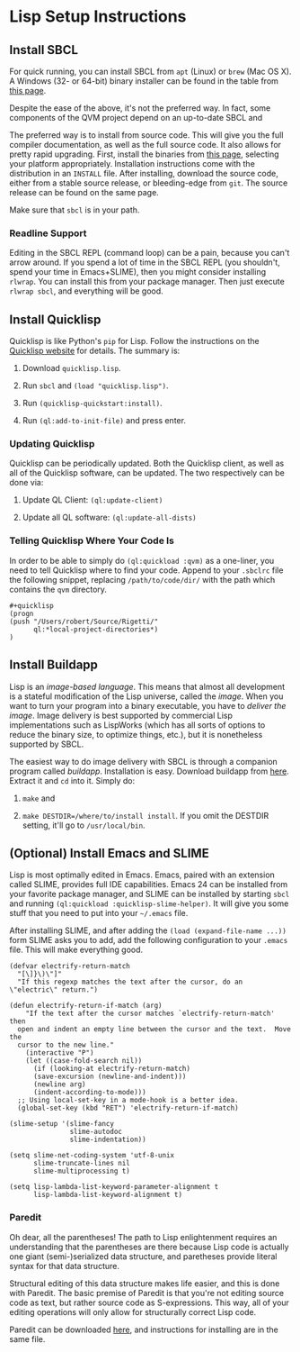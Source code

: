 # Lisp Setup Instructions

## Install SBCL

For quick running, you can install SBCL from `apt` (Linux) or `brew`
(Mac OS X). A Windows (32- or 64-bit) binary installer can be found in
the table from [this page](http://www.sbcl.org/platform-table.html).

Despite the ease of the above, it's not the preferred way. In fact, some components of the QVM project depend on an up-to-date SBCL and 

The preferred way is to install from source code. This will give you
the full compiler documentation, as well as the full source code. It
also allows for pretty rapid upgrading. First, install the binaries
from [this page](http://www.sbcl.org/platform-table.html), selecting
your platform appropriately. Installation instructions come with the
distribution in an `INSTALL` file. After installing, download the
source code, either from a stable source release, or bleeding-edge
from `git`. The source release can be found on the same page.

Make sure that `sbcl` is in your path.

### Readline Support

Editing in the SBCL REPL (command loop) can be a pain, because you
can't arrow around. If you spend a lot of time in the SBCL REPL (you
shouldn't, spend your time in Emacs+SLIME), then you might consider
installing `rlwrap`. You can install this from your package
manager. Then just execute `rlwrap sbcl`, and everything will be good.

## Install Quicklisp

Quicklisp is like Python's `pip` for Lisp. Follow the instructions on the [Quicklisp website](https://www.quicklisp.org/beta/) for details. The summary is:

1. Download `quicklisp.lisp`.

2. Run `sbcl` and `(load "quicklisp.lisp")`.

3. Run `(quicklisp-quickstart:install)`.

4. Run `(ql:add-to-init-file)` and press enter.

### Updating Quicklisp

Quicklisp can be periodically updated. Both the Quicklisp client, as
well as all of the Quicklisp software, can be updated. The two
respectively can be done via:

1. Update QL Client: `(ql:update-client)`

2. Update all QL software: `(ql:update-all-dists)`

### Telling Quicklisp Where Your Code Is

In order to be able to simply do `(ql:quickload :qvm)` as a one-liner,
you need to tell Quicklisp where to find your code. Append to your
`.sbclrc` file the following snippet, replacing `/path/to/code/dir/`
with the path which contains the `qvm` directory.

```
#+quicklisp
(progn
(push "/Users/robert/Source/Rigetti/"
      ql:*local-project-directories*)
)
```

## Install Buildapp

Lisp is an *image-based language*. This means that almost all
development is a stateful modification of the Lisp universe, called
the *image*. When you want to turn your program into a binary
executable, you have to *deliver the image*. Image delivery is best
supported by commercial Lisp implementations such as LispWorks (which
has all sorts of options to reduce the binary size, to optimize
things, etc.), but it is nonetheless supported by SBCL.

The easiest way to do image delivery with SBCL is through a companion
program called *buildapp*. Installation is easy. Download buildapp
from [here](http://www.xach.com/lisp/buildapp.tgz). Extract it and
`cd` into it. Simply do:

1. `make` and

2. `make DESTDIR=/where/to/install install`. If you omit the DESTDIR
   setting, it'll go to `/usr/local/bin`.

## (Optional) Install Emacs and SLIME

Lisp is most optimally edited in Emacs. Emacs, paired with an
extension called SLIME, provides full IDE capabilities. Emacs 24 can
be installed from your favorite package manager, and SLIME can be
installed by starting `sbcl` and running `(ql:quickload
:quicklisp-slime-helper)`. It will give you some stuff that you need
to put into your `~/.emacs` file.

After installing SLIME, and after adding the `(load (expand-file-name
...))` form SLIME asks you to add, add the following configuration to
your `.emacs` file. This will make everything good.

```
(defvar electrify-return-match
  "[\]}\)\"]"
  "If this regexp matches the text after the cursor, do an \"electric\" return.")

(defun electrify-return-if-match (arg)
    "If the text after the cursor matches `electrify-return-match' then
  open and indent an empty line between the cursor and the text.  Move the
  cursor to the new line."
    (interactive "P")
    (let ((case-fold-search nil))
      (if (looking-at electrify-return-match)
	  (save-excursion (newline-and-indent)))
      (newline arg)
      (indent-according-to-mode)))
  ;; Using local-set-key in a mode-hook is a better idea.
  (global-set-key (kbd "RET") 'electrify-return-if-match)

(slime-setup '(slime-fancy
               slime-autodoc
               slime-indentation))

(setq slime-net-coding-system 'utf-8-unix
      slime-truncate-lines nil
      slime-multiprocessing t)

(setq lisp-lambda-list-keyword-parameter-alignment t
      lisp-lambda-list-keyword-alignment t)
```

### Paredit

Oh dear, all the parentheses! The path to Lisp enlightenment requires
an understanding that the parentheses are there because Lisp code is
actually one giant (semi-)serialized data structure, and paretheses
provide literal syntax for that data structure.

Structural editing of this data structure makes life easier, and this
is done with Paredit. The basic premise of Paredit is that you're not
editing source code as text, but rather source code as
S-expressions. This way, all of your editing operations will only
allow for structurally correct Lisp code.

Paredit can be downloaded
[here](http://mumble.net/~campbell/emacs/paredit.el), and instructions
for installing are in the same file.